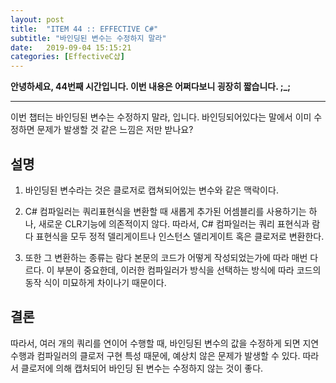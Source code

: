 ```yaml
---
layout: post
title:  "ITEM 44 :: EFFECTIVE C#"
subtitle: "바인딩된 변수는 수정하지 말라"
date:   2019-09-04 15:15:21
categories: [EffectiveC샵]
---
```


**안녕하세요, 44번째 시간입니다. 이번 내용은 어쩌다보니 굉장히 짧습니다. ;_;**

___

이번 챕터는 바인딩된 변수는 수정하지 말라, 입니다.
바인딩되어있다는 말에서 이미 수정하면 문제가 발생할 것 같은 느낌은 저만 받나요?

## 설명

1. 바인딩된 변수라는 것은 클로저로 캡쳐되어있는 변수와 같은 맥락이다.

2. C# 컴파일러는 쿼리표현식을 변환할 때 새롭게 추가된 어셈블리를 사용하기는 하나, 새로운 CLR기능에 의존적이지 않다. 따라서, C# 컴파일러는 쿼리 표현식과 람다 표현식을 모두 정적 델리게이트나 인스턴스 델리게이트 혹은 클로저로 변환한다. 

3. 또한 그 변환하는 종류는 람다 본문의 코드가 어떻게 작성되었는가에 따라 매번 다르다. 이 부분이 중요한데, 이러한 컴파일러가 방식을 선택하는 방식에 따라 코드의 동작 식이 미묘하게 차이나기 때문이다.


## 결론
	
따라서, 여러 개의 쿼리를 연이어 수행할 때, 바인딩된 변수의 값을 수정하게 되면 지연 수행과 컴파일러의 클로저 구현 특성 때문에, 예상치 않은 문제가 발생할 수 있다. 따라서 클로저에 의해 캡처되어 바인딩 된 변수는 수정하지 않는 것이 좋다.


